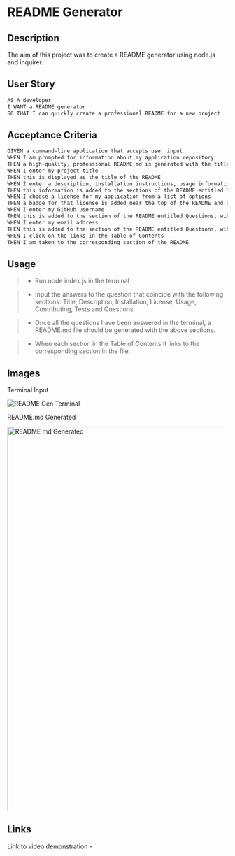 # README Generator 

## Description 

The aim of this project was to create a README generator using node.js and inquirer. 


## User Story 

```md
AS A developer
I WANT a README generator
SO THAT I can quickly create a professional README for a new project
```

## Acceptance Criteria 

```md
GIVEN a command-line application that accepts user input
WHEN I am prompted for information about my application repository
THEN a high-quality, professional README.md is generated with the title of my project and sections entitled Description, Table of Contents, Installation, Usage, License, Contributing, Tests, and Questions
WHEN I enter my project title
THEN this is displayed as the title of the README
WHEN I enter a description, installation instructions, usage information, contribution guidelines, and test instructions
THEN this information is added to the sections of the README entitled Description, Installation, Usage, Contributing, and Tests
WHEN I choose a license for my application from a list of options
THEN a badge for that license is added near the top of the README and a notice is added to the section of the README entitled License that explains which license the application is covered under
WHEN I enter my GitHub username
THEN this is added to the section of the README entitled Questions, with a link to my GitHub profile
WHEN I enter my email address
THEN this is added to the section of the README entitled Questions, with instructions on how to reach me with additional questions
WHEN I click on the links in the Table of Contents
THEN I am taken to the corresponding section of the README
```

## Usage 

>   *  Run node index.js in the terminal 

>   * Input the answers to the question that coincide with the following sections: Title, Description, Installation, License, Usage, Contributing, Tests and Questions.

>   * Once all the questions have been answered in the terminal, a README.md file should be generated with the above sections.  

>   * When each section in the Table of Contents it links to the corresponding section in the file.



## Images 

Terminal Input 

![README Gen Terminal](https://github.com/e-aji/professional-readme-generator-week-9/assets/156595423/fa720c1b-6d2f-4989-b7ac-43672eff1c2a)

README.md Generated 

<img width="879" alt="README md Generated" src="https://github.com/e-aji/professional-readme-generator-week-9/assets/156595423/8c2d6c43-6407-4c4c-a8ed-3511fd87ad20">


## Links 

Link to video demonstration - 
